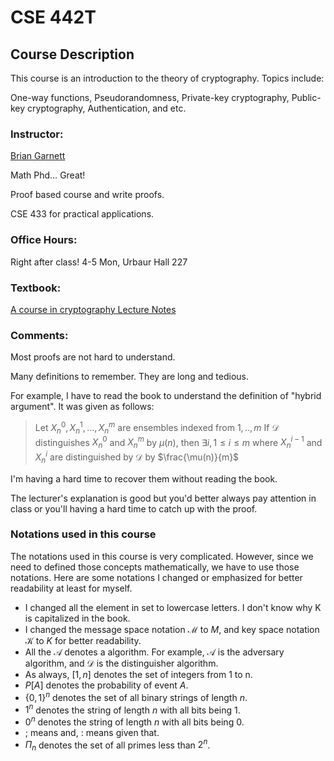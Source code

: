# CSE 442T

## Course Description

This course is an introduction to the theory of cryptography. Topics include:

One-way functions, Pseudorandomness, Private-key cryptography, Public-key cryptography, Authentication, and etc.

### Instructor:

[Brian Garnett](bcgarnett@wustl.edu)

Math Phd… Great!

Proof based course and write proofs.

CSE 433 for practical applications.

### Office Hours:

Right after class! 4-5 Mon, Urbaur Hall 227

### Textbook:

[A course in cryptography Lecture Notes](https://www.cs.cornell.edu/courses/cs4830/2010fa/lecnotes.pdf)

### Comments:

Most proofs are not hard to understand.

Many definitions to remember. They are long and tedious. 

For example, I have to read the book to understand the definition of "hybrid argument". It was given as follows:

>Let $X^0_n,X^1_n,\dots,X^m_n$ are ensembles indexed from $1,..,m$
> If $\mathcal{D}$ distinguishes $X_n^0$ and $X_n^m$ by $\mu(n)$, then $\exists i,1\leq i\leq m$ where $X_{n}^{i-1}$ and $X_n^i$ are distinguished by $\mathcal{D}$ by $\frac{\mu(n)}{m}$

I'm having a hard time to recover them without reading the book.

The lecturer's explanation is good but you'd better always pay attention in class or you'll having a hard time to catch up with the proof.

### Notations used in this course

The notations used in this course is very complicated. However, since we need to defined those concepts mathematically, we have to use those notations. Here are some notations I changed or emphasized for better readability at least for myself.

- I changed all the element in set to lowercase letters. I don't know why K is capitalized in the book.
- I changed the message space notation $\mathcal{M}$ to $M$, and key space notation $\mathcal{K}$ to $K$ for better readability.
- All the $\mathcal{A}$ denotes a algorithm. For example, $\mathcal{A}$ is the adversary algorithm, and $\mathcal{D}$ is the distinguisher algorithm.
- As always, $[1,n]$ denotes the set of integers from 1 to n.
- $P[A]$ denotes the probability of event $A$.
- $\{0,1\}^n$ denotes the set of all binary strings of length $n$.
- $1^n$ denotes the string of length $n$ with all bits being 1.
- $0^n$ denotes the string of length $n$ with all bits being 0.
- $;$ means and, $:$ means given that.
- $\Pi_n$ denotes the set of all primes less than $2^n$.
